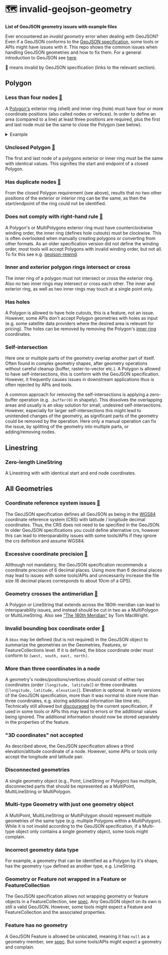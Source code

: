 # 🗺️ invalid-geojson-geometry

**List of GeoJSON geometry issues with example files**

Ever encountered an *invalid geometry* error when dealing with GeoJSON? Even if a GeoJSON conforms to the
[GeoJSON specification](https://www.rfc-editor.org/rfc/rfc7946), some tools or APIs might have issues with it.
This repo shows the common issues when handling GeoJSON geometries and how to fix them.
For a general introduction to GeoJSON see [here](https://macwright.com/2015/03/23/geojson-second-bite.html).

📝 means invalid by GeoJSON specification (links to the relevant section).

## Polygon

### Less than four nodes [📝](https://www.rfc-editor.org/rfc/rfc7946#section-3.1.6)
A [Polygon's](https://macwright.com/2015/03/23/geojson-second-bite.html#polygons) exterior ring (shell) and
inner ring (hole) must have four or more coordinate positions (also called nodes or vertices). In order to define an
area (compared to a line) at least three positions are required, plus the first and last node must be the same to close
the Polygon (see below).

<details>
  <summary>Example</summary>
  
  - [polygon/polygon_less_than_four_nodes.geojson](polygon/polygon_less_than_four_nodes.geojson)
</details>


### Unclosed Polygon [📝](https://www.rfc-editor.org/rfc/rfc7946#section-3.1.6)
The first and last node of a polygons exterior or inner ring must be the same with identical values. This signifies the
start and endpoint of a closed Polygon.

### Has duplicate nodes [📝](https://www.rfc-editor.org/rfc/rfc7946#section-3.1.6)
From the closed Polygon requirement (see above), results that no two other positions of the exterior or interior
ring can be the same, as then the start/endpoint of the ring could not be identified.

### Does not comply with right-hand rule [📝](https://www.rfc-editor.org/rfc/rfc7946#section-3.1.6)
A Polygon's or MultiPolygons exterior ring must have counterclockwise winding order, the inner ring (defines hole cutouts) must be
clockwise. This is often overlooked when manually creating polygons or converting from other formats.
As an older specification version did not define the winding order, most tools will accept Polygons with invalid winding
order, but not all. To fix this see e.g. [geojson-rewind](https://github.com/mapbox/geojson-rewind).

### Inner and exterior polygon rings intersect or cross
The inner ring of a polygon must not intersect or cross the exterior ring. Also no two inner rings
may intersect or cross each other. The inner and exterior ring, as well as two inner rings may touch at a single point
only.

### Has holes
A Polygon is allowed to have hole cutouts, this is a feature, not an issue. However, some APIs don't accept
Polygon geometries with holes as input (e.g. some satellite data providers where the desired area is relevant for
pricing). The holes can be removed by removing the
Polygon's [inner ring](https://macwright.com/2015/03/23/geojson-second-bite.html#polygons) coordinates.

### Self-intersection
Here one or multiple parts of the geometry overlap another part of itself. Often found in complex geometry shapes,
after geometry operations without careful cleanup (buffer, raster-to-vector etc.).
A Polygon is allowed to have self-intersections, this is conform with the GeoJSON specification. However, it frequently
causes issues in downstream applications thus is often rejected by APIs and tools.

A common approach for removing the self-intersections is applying a zero-buffer operation (e.g. `.buffer(0)` in
shapely). This dissolves the overlapping areas and usually is an okay solution for small, undesired self-intersections.
However, especially for larger self-intersections this might lead to unintended changes of the geometry, as significant
parts of the geometry could be removed by the operation. Here only a manual operation can fix the issue, by splitting of
the geometry into multiple parts, or adding/removing nodes.

## Linestring

### Zero-length LineString
A Linestring with with identical start and end node coordinates.

## All Geometries

### Coordinate reference system issues [📝](https://www.rfc-editor.org/rfc/rfc7946#section-4)
The GeoJSON specification defines all GeoJSON as being in
the [WGS84](https://de.wikipedia.org/wiki/World_Geodetic_System_1984)
coordinate reference system (CRS) with latitude / longitude decimal coordinates. Thus, the CRS does not need to be
specified in the GeoJSON. In older GeoJSON specifications you could define alternative crs, however this can lead to
interoparability issues with some tools/APIs if they ignore the crs definition and assume WGS84.

### Excessive coordinate precision [📝](https://www.rfc-editor.org/rfc/rfc7946#section-11.2)
Allthough not mandatory, the GeoJSON specification recommends a coordinate precision of 6 decimal places. Using more
than 6 decimal places may lead to issues with some tools/APIs and unncessarily increase the file size (6 decimal places
corresponds to about 10cm of a GPS).

### Geometry crosses the antimeridian [📝](https://www.rfc-editor.org/rfc/rfc7946#section-3.1.9)
A Polygon or LineString that extends across the 180th meridian can lead to interoparability issues, and instead
should be cut in two as a MultiPolygon or MultiLineString. Also
see ["The 180th Meridian"](https://macwright.com/2016/09/26/the-180th-meridian.html) by Tom MacWright.

### Invalid bounding box coordinate order [📝](https://www.rfc-editor.org/rfc/rfc7946#section-3)
A `bbox` may be defined (but is not required) in the GeoJSON object to summarize the geometries on the Geometries,
Features, or FeatureCollections level. If it is defined, the bbox coordinate order must conform
to `[west, south, east, north]`.

### More than three coordinates in a node
A geometry's nodes/positions/vertices should consist of either two coordinates (order `[longitude, latitude]`) or three
coordinates (`[longitude, latitude, elevation]`). Elevation is optional. In early versions of the GeoJSON specification,
more than it was normal to store more than three coordinates, e.g. storing additional information like time etc. Technically still
allowed but [discouraged](https://www.rfc-editor.org/rfc/rfc7946#section-3.1.1) by the current specification, if used in some
tools or APIs this may lead to errors or the additional values being ignored. The additional information should now be stored
separately in the properties of the feature.

### "3D coordinates" not accepted
As described above, the GeoJSON specification allows a third elevation/altitude coordinate of a node. However, some APIs
or tools only accept the longitude and latitude pair.

### Disconnected geometries
A single geometry object (e.g., Point, LineString or Polygon) has multiple, disconnected parts that should be
represented as a MultiPoint, MultiLineString or MultiPolygon.

### Multi-type Geometry with just one geometry object
A MultiPoint, MultiLineString or MultiPolygon should represent multiple geometries of the same type
(e.g. multiple Polygons within a MultiPolygon). While it is not invalid according to the GeoJSON specification, if
a Multi-type object only contains a single geometry object, some tools might complain.

### Incorrect geometry data type
For example, a geometry that can be identified as a Polygon by it's shape, has the geometry `type` defined as another
type, e.g. LineString.

### Geometry or Feature not wrapped in a Feature or FeatureCollection

The GeoJSON specification allows not wrapping geometry or feature objects in a FeatureCollection,
see [spec](https://www.rfc-editor.org/rfc/rfc7946#section-2). Any GeoJSON object on its own is still a valid GeoJSON. 
However, some tools might expect a Feature and FeatureCollection and the associated properties.

### Feature has no geometry
A GeoJSON Feature is allowed be unlocated, meaning it has `null` as a geometry member, see
[spec](https://www.rfc-editor.org/rfc/rfc7946#section-3.2). But some tools/APIs might expect a geometry and complain.
